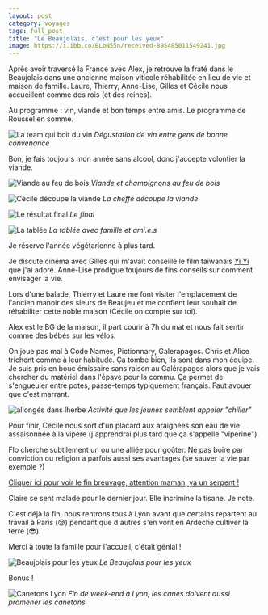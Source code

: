 ```yaml
---
layout: post 
category: voyages 
tags: full_post
title: "Le Beaujolais, c'est pour les yeux"
image: https://i.ibb.co/BLbN55n/received-895485011549241.jpg
---
```


Après avoir traversé la France avec Alex, je retrouve la fraté dans le Beaujolais dans une ancienne maison viticole réhabilitée en lieu de vie et maison de famille. Laure, Thierry, Anne-Lise, Gilles et Cécile nous accueillent comme des rois (et des reines).

Au programme : vin, viande et bon temps entre amis. Le programme de Roussel en somme. 

<!--more-->

![La team qui boit du vin](https://i.ibb.co/7Gb5Tdz/IMG-20230519-174831-sn-OSexk-A2m.jpg)
_Dégustation de vin entre gens de bonne convenance_ 

Bon, je fais toujours mon année sans alcool, donc j'accepte volontier la viande. 

![Viande au feu de bois](https://i.ibb.co/8xSPz1D/received-791603009203321.jpg)
_Viande et champignons au feu de bois_ 

![Cécile découpe la viande](https://i.ibb.co/zRmC3jx/received-2518796014950952.jpg)
_La cheffe découpe la viande_

![Le résultat final](https://i.ibb.co/wBYY2NS/IMG-20230520-143616-Xleo-Mhgu8-D.jpg)
_Le final_ 

![La tablée](https://i.ibb.co/YLHNYVG/received-935094497710209.jpg)
_La tablée avec famille et ami.e.s_ 

Je réserve l'année végétarienne à plus tard. 

Je discute cinéma avec Gilles qui m'avait conseillé le film taïwanais [Yi Yi](https://www.allocine.fr/film/fichefilm_gen_cfilm=25300.html) que j'ai adoré. Anne-Lise prodigue toujours de fins conseils sur comment envisager la vie. 


Lors d'une balade, Thierry et Laure me font visiter l'emplacement de l'ancien manoir des sieurs de Beaujeu et me confient leur souhait de réhabiliter cette noble maison (Cécile on compte sur toi).

Alex est le BG de la maison, il part courir à 7h du mat et nous fait sentir comme des bébés sur les vélos. 

On joue pas mal à Code Names, Pictionnary, Galerapagos. Chris et Alice trichent comme à leur habitude. Ça tombe bien, ils sont dans mon équipe. Je suis pris en bouc émissaire sans raison au Galérapagos alors que je vais chercher du matériel dans l'épave pour la commu. 
Ça permet de s'engueuler entre potes, passe-temps typiquement français. Faut avouer que c'est marrant. 

![allongés dans lherbe](https://i.ibb.co/fYs4VjT/received-6169724419780571.jpg)
_Activité que les jeunes semblent appeler "chiller"_ 

Pour finir, Cécile nous sort d'un placard aux araignées son eau de vie assaisonnée à la vipère (j'apprendrai plus tard que ça s'appelle "vipérine").

Flo cherche subtilement un ou une alliée pour goûter. Ne pas boire par conviction ou religion a parfois aussi ses avantages (se sauver la vie par exemple ?)

[Cliquer ici pour voir le fin breuvage, attention maman, ya un serpent !](https://i.ibb.co/ccxWCbG/IMG-20230521-161036-Vbsu-H97-D6v.jpg)

Claire se sent malade pour le dernier jour. Elle incrimine la tisane. Je note. 


C'est déjà la fin, nous rentrons tous à Lyon avant que certains repartent au travail à Paris (😪) pendant que d'autres s'en vont en Ardèche cultiver la terre (😎).

Merci à toute la famille pour l'accueil, c'était génial ! 

![Beaujolais pour les yeux](https://i.ibb.co/BLbN55n/received-895485011549241.jpg)
_Le Beaujolais pour les yeux_ 

Bonus !

![Canetons Lyon](https://i.ibb.co/3RDPmr8/IMG-20230521-194321-k-PR7uoy65-C.jpg)
_Fin de week-end à Lyon, les canes doivent aussi promener les canetons_
